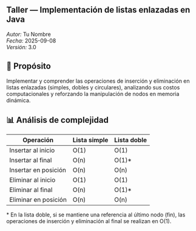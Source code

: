 ## Taller — Implementación de listas enlazadas en Java

*Autor:* Tu Nombre  
*Fecha:* 2025-09-08  
*Versión:* 3.0  

## 🎯 Propósito
Implementar y comprender las operaciones de inserción y eliminación en listas enlazadas (simples, dobles y circulares), analizando sus costos computacionales y reforzando la manipulación de nodos en memoria dinámica.

## 📊 Análisis de complejidad

| Operación               | Lista simple | Lista doble |
|--------------------------|--------------|-------------|
| Insertar al inicio       | O(1)         | O(1)        |
| Insertar al final        | O(n)         | O(1)*       |
| Insertar en posición     | O(n)         | O(n)        |
| Eliminar al inicio       | O(1)         | O(1)        |
| Eliminar al final        | O(n)         | O(1)*       |
| Eliminar en posición     | O(n)         | O(n)        |

\* En la lista doble, si se mantiene una referencia al último nodo (fin), las operaciones de inserción y eliminación al final se realizan en O(1).